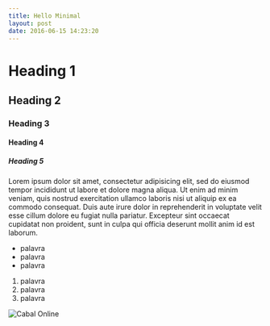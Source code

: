 ```yaml
---
title: Hello Minimal
layout: post
date: 2016-06-15 14:23:20
---
```


# Heading 1

## Heading 2

### Heading 3

#### Heading 4

##### Heading 5

Lorem ipsum dolor sit amet, consectetur adipisicing elit, sed do eiusmod
tempor incididunt ut labore et dolore magna aliqua. Ut enim ad minim veniam,
quis nostrud exercitation ullamco laboris nisi ut aliquip ex ea commodo
consequat. Duis aute irure dolor in reprehenderit in voluptate velit esse
cillum dolore eu fugiat nulla pariatur. Excepteur sint occaecat cupidatat non
proident, sunt in culpa qui officia deserunt mollit anim id est laborum.

- palavra
- palavra
- palavra

1. palavra
1. palavra
1. palavra

![Cabal Online](http://mundommo.com/wp-content/uploads/2013/09/cabalonline.jpg)

